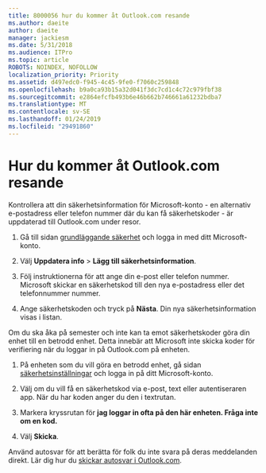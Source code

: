 ```yaml
---
title: 8000056 hur du kommer åt Outlook.com resande
ms.author: daeite
author: daeite
manager: jackiesm
ms.date: 5/31/2018
ms.audience: ITPro
ms.topic: article
ROBOTS: NOINDEX, NOFOLLOW
localization_priority: Priority
ms.assetid: d497edc0-f945-4c45-9fe0-f7060c259848
ms.openlocfilehash: b9a0ca93b15a32d041f3dc7cd1c4c72c979fbf38
ms.sourcegitcommit: e2864efcfb493b6e46b662b746661a61232bdba7
ms.translationtype: MT
ms.contentlocale: sv-SE
ms.lasthandoff: 01/24/2019
ms.locfileid: "29491860"
---
```

# <a name="how-to-access-outlookcom-while-traveling"></a>Hur du kommer åt Outlook.com resande

Kontrollera att din säkerhetsinformation för Microsoft-konto - en alternativ e-postadress eller telefon nummer där du kan få säkerhetskoder - är uppdaterad till Outlook.com under resor.
  
1. Gå till sidan [grundläggande säkerhet](https://go.microsoft.com/fwlink/p/?linkid=842325) och logga in med ditt Microsoft-konto. 
    
2. Välj **Uppdatera info** \> **Lägg till säkerhetsinformation**. 
    
3. Följ instruktionerna för att ange din e-post eller telefon nummer. Microsoft skickar en säkerhetskod till den nya e-postadress eller det telefonnummer nummer.
    
4. Ange säkerhetskoden och tryck på **Nästa**. Din nya säkerhetsinformation visas i listan. 
    
Om du ska åka på semester och inte kan ta emot säkerhetskoder göra din enhet till en betrodd enhet. Detta innebär att Microsoft inte skicka koder för verifiering när du loggar in på Outlook.com på enheten.
  
1. På enheten som du vill göra en betrodd enhet, gå sidan [säkerhetsinställningar](https://go.microsoft.com/fwlink/p/?linkid=2002000&amp;clcid=0x409) och logga in på ditt Microsoft-konto. 
    
2. Välj om du vill få en säkerhetskod via e-post, text eller autentiseraren app. När du har koden anger du den i textrutan.
    
3. Markera kryssrutan för **jag loggar in ofta på den här enheten. Fråga inte om en kod.**
    
4. Välj **Skicka**. 
    
Använd autosvar för att berätta för folk du inte svara på deras meddelanden direkt. Lär dig hur du [skickar autosvar i Outlook.com](https://go.microsoft.com/fwlink/p/?linkid=2002100&amp;clcid=0x409).
  

